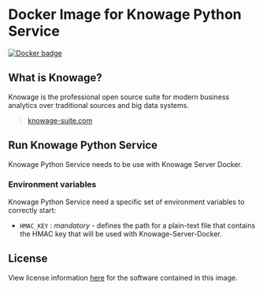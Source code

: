 # Docker Image for Knowage Python Service

[![Docker badge](https://img.shields.io/docker/pulls/knowagelabs/knowage-server-docker.svg)](https://hub.docker.com/r/knowagelabs/knowage-server-docker/)

## What is Knowage?

Knowage is the professional open source suite for modern business analytics over traditional sources and big data systems.

> [knowage-suite.com](https://www.knowage-suite.com)

## Run Knowage Python Service

Knowage Python Service needs to be use with Knowage Server Docker.

### Environment variables

Knowage Python Service need a specific set of environment variables to correctly start:

* ```HMAC_KEY``` : *mandatory* - defines the path for a plain-text file that contains the HMAC key that will be used with Knowage-Server-Docker.

## License

View license information [here](https://github.com/KnowageLabs/Knowage-Server/) for the software contained in this image.

